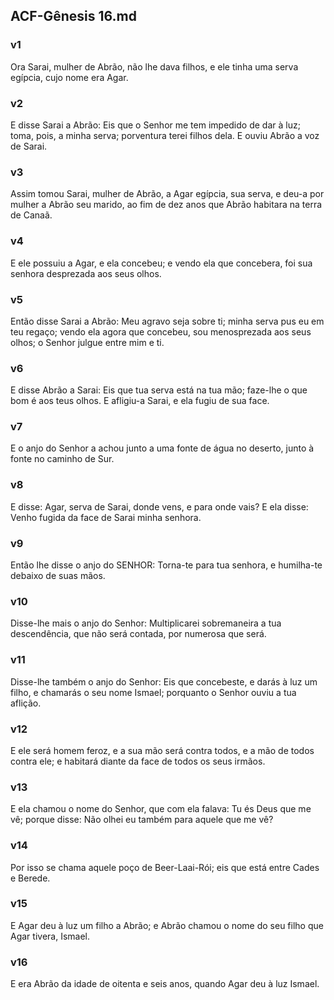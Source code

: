 ## ACF-Gênesis 16.md
### v1
 Ora Sarai, mulher de Abrão, não lhe dava filhos, e ele tinha uma serva egípcia, cujo nome era Agar.
### v2
 E disse Sarai a Abrão: Eis que o Senhor me tem impedido de dar à luz; toma, pois, a minha serva; porventura terei filhos dela. E ouviu Abrão a voz de Sarai.
### v3
 Assim tomou Sarai, mulher de Abrão, a Agar egípcia, sua serva, e deu-a por mulher a Abrão seu marido, ao fim de dez anos que Abrão habitara na terra de Canaã.
### v4
 E ele possuiu a Agar, e ela concebeu; e vendo ela que concebera, foi sua senhora desprezada aos seus olhos.
### v5
 Então disse Sarai a Abrão: Meu agravo seja sobre ti; minha serva pus eu em teu regaço; vendo ela agora que concebeu, sou menosprezada aos seus olhos; o Senhor julgue entre mim e ti.
### v6
 E disse Abrão a Sarai: Eis que tua serva está na tua mão; faze-lhe o que bom é aos teus olhos. E afligiu-a Sarai, e ela fugiu de sua face.
### v7
 E o anjo do Senhor a achou junto a uma fonte de água no deserto, junto à fonte no caminho de Sur.
### v8
 E disse: Agar, serva de Sarai, donde vens, e para onde vais? E ela disse: Venho fugida da face de Sarai minha senhora.
### v9
 Então lhe disse o anjo do SENHOR: Torna-te para tua senhora, e humilha-te debaixo de suas mãos.
### v10
 Disse-lhe mais o anjo do Senhor: Multiplicarei sobremaneira a tua descendência, que não será contada, por numerosa que será.
### v11
 Disse-lhe também o anjo do Senhor: Eis que concebeste, e darás à luz um filho, e chamarás o seu nome Ismael; porquanto o Senhor ouviu a tua aflição.
### v12
 E ele será homem feroz, e a sua mão será contra todos, e a mão de todos contra ele; e habitará diante da face de todos os seus irmãos.
### v13
 E ela chamou o nome do Senhor, que com ela falava: Tu és Deus que me vê; porque disse: Não olhei eu também para aquele que me vê?
### v14
 Por isso se chama aquele poço de Beer-Laai-Rói; eis que está entre Cades e Berede.
### v15
 E Agar deu à luz um filho a Abrão; e Abrão chamou o nome do seu filho que Agar tivera, Ismael.
### v16
 E era Abrão da idade de oitenta e seis anos, quando Agar deu à luz Ismael.
